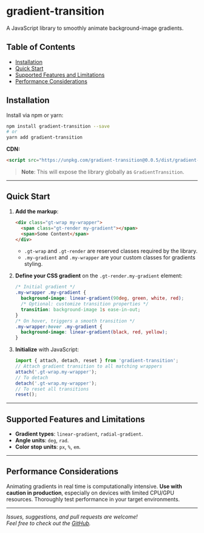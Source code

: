 # gradient-transition

A JavaScript library to smoothly animate background-image gradients.

## Table of Contents

* [Installation](#installation)
* [Quick Start](#quick-start)
* [Supported Features and Limitations](#supported-features-and-limitations)
* [Performance Considerations](#performance-considerations)

## Installation

Install via npm or yarn:

```bash
npm install gradient-transition --save
# or
yarn add gradient-transition
```

**CDN:**
```html
<script src="https://unpkg.com/gradient-transition@0.0.5/dist/gradient-transition.umd.cjs"></script>
```
> **Note**: This will expose the library globally as `GradientTransition`.
---

## Quick Start

1. **Add the markup**:

   ```html
   <div class="gt-wrap my-wrapper">
     <span class="gt-render my-gradient"></span>
     <span>Some Content</span>
   </div>
   ```

    * `.gt-wrap` and `.gt-render` are reserved classes required by the library.
    * `.my-gradient` and `.my-wrapper` are your custom classes for gradients styling.

2. **Define your CSS gradient** on the `.gt-render.my-gradient` element:

   ```css
   /* Initial gradient */
   .my-wrapper .my-gradient {
     background-image: linear-gradient(90deg, green, white, red);
     /* Optional: customize transition properties */
     transition: background-image 1s ease-in-out;
   }
   /* On hover, triggers a smooth transition */
   .my-wrapper:hover .my-gradient {
     background-image: linear-gradient(black, red, yellow);
   }
   ```

3. **Initialize** with JavaScript:

   ```js
   import { attach, detach, reset } from 'gradient-transition';
   // Attach gradient transition to all matching wrappers
   attach('.gt-wrap.my-wrapper');
   // To detach
   detach('.gt-wrap.my-wrapper');
   // To reset all transitions
   reset();
   ```
---

## Supported Features and Limitations

* **Gradient types**: `linear-gradient`, `radial-gradient`.
* **Angle units**: `deg`, `rad`.
* **Color stop units**: `px`, `%`, `em`.

---

## Performance Considerations

Animating gradients in real time is computationally intensive. **Use with caution in production**, especially on devices with limited CPU/GPU resources. Thoroughly test performance in your target environments.

---

*Issues, suggestions, and pull requests are welcome!  
Feel free to check out the  [GitHub](https://github.com/belousovjr/gradient-transition).*
